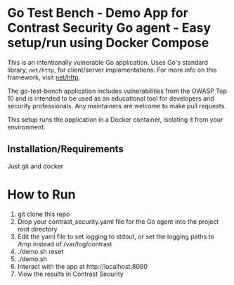 # Go Test Bench - Demo App for Contrast Security Go agent - Easy setup/run using Docker Compose


This is an intentionally vulnerable Go application. Uses Go's standard library, `net/http`,
for client/server implementations. For more info on this framework, visit
[net/http](https://golang.org/pkg/net/http/).

The go-test-bench application includes vulnerabilities from the OWASP Top
10 and is intended to be used as an educational tool for developers and
security professionals. Any maintainers are welcome to make pull requests.

This setup runs the application in a Docker container, isolating it from your environment.

## Installation/Requirements

Just git and docker

# How to Run

1. git clone this repo
2. Drop your contrast_security.yaml file for the Go agent into the project root directory
3. Edit the yaml file to set logging to stdout, or set the logging paths to /tmp instead of /var/log/contrast
4. ./demo.sh reset
5. ./demo.sh
6. Interact with the app at http://localhost:8080
7. View the results in Contrast Security


